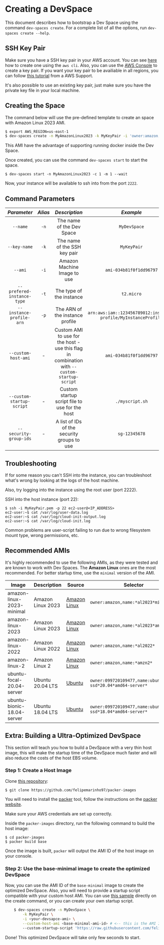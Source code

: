 # Creating a DevSpace

This document describes how to bootstrap a Dev Space using the command `dev-spaces create`. For a complete list of all the options, run `dev-spaces create --help`.

## SSH Key Pair

Make sure you have a SSH key pair in your AWS account. You can see [here](KEYPAIR.md#create-a-key-pair-to-ssh-into-the-instance) how to create one using the `aws cli`. Also, you can use the [AWS Console](https://docs.aws.amazon.com/AWSEC2/latest/UserGuide/ec2-key-pairs.html#prepare-key-pair) to create a key pair. If you want your key pair to be availiable in all regions, you can follow [this tutorial](https://aws.amazon.com/premiumsupport/knowledge-center/ec2-ssh-key-pair-regions/) from a AWS Support.

It's also possible to use an existing key pair, just make sure you have the private key file in your local machine.

## Creating the Space

The command below will use the pre-defined template to create an space with Amazon Linux 2023 AMI.

```bash
$ export AWS_REGION=us-east-1
$ dev-spaces create -n MyAmazonLinux2023 -k MyKeyPair -i 'owner:amazon,name:*al2023*minimal*'
```

This AMI have the advantage of supporting running docker inside the Dev Space.

Once created, you can use the command `dev-spaces start` to start the space.

    $ dev-spaces start -n MyAmazonLinux2023 -c 1 -m 1 --wait

Now, your instance will be available to ssh into from the port `2222`.

## Command Parameters

_Parameter_|_Alias_|_Description_|_Example_|_Mandatory_
|:--:|:--:|:--:|:--:|:--:|
|`--name`|`-n`|The name of the Dev Space|`MyDevSpace`|✓|
|`--key-name`|`-k`|The name of the SSH key pair|`MyKeyPair`|✓|
|`--ami`|`-i`|Amazon Machine Image to use|`ami-034b81f0f1dd96797`|✓|
|`--prefered-instance-type`|`-t`|The type of the instance|`t2.micro`| |
|`--instance-profile-arn`|`-p`|The ARN of the instance profile|`arn:aws:iam::123456789012:instance-profile/MyInstanceProfile`| |
|`--custom-host-ami`|-|Custom AMI to use for the host - use this flag in combination with `--custom-startup-script`|`ami-034b81f0f1dd96797`| |
|`--custom-startup-script`|-|Custom startup script file to use for the host|`./myscript.sh`| |
|`--security-group-ids`|-|A list of IDs of the security groups to use|`sg-12345678`| |

## Troubleshooting

If for some reason you can't SSH into the instance, you can troubleshoot what's wrong by looking at the logs of the host machine.

Also, try logging into the instance using the root user (port 2222).

SSH into the host instance (port 22):

    $ ssh -i MyKeyPair.pem -p 22 ec2-user@<IP_ADDRESS>
    ec2-user:~$ cat /var/log/user-data.log
    ec2-user:~$ cat /var/log/cloud-init-output.log
    ec2-user:~$ cat /var/log/cloud-init.log

Common problems are user-script failing to run due to wrong filesystem mount type, wrong permissions, etc.

## Recommended AMIs

It's highly recommended to use the following AMIs, as they were tested and are known to work with Dev Spaces. The **Amazon Linux** ones are the most recommended.
For better startup time, use the `minimal` version of the AMI.

| Image | Description | Source | Selector |
| ----- | ----------- | ------ | --------- |
| amazon-linux-2023-minimal | Amazon Linux 2023 | [Amazon Linux](https://aws.amazon.com/linux/amazon-linux-2023/) | `owner:amazon,name:*al2023*minimal*` |
| amazon-linux-2023 | Amazon Linux 2023 | [Amazon Linux](https://aws.amazon.com/linux/amazon-linux-2023/) | `owner:amazon,name:*al2023*ami-2023*` |
| amazon-linux-2022 | Amazon Linux 2022 | [Amazon Linux](https://aws.amazon.com/amazon-linux-2/release-notes/) | `owner:amazon,name:*al2022*` |
| amazon-linux-2 | Amazon Linux 2 | [Amazon Linux](https://aws.amazon.com/amazon-linux-2/release-notes/) | `owner:amazon,name:*amzn2*` |
| ubuntu-focal-20.04-server | Ubuntu 20.04 LTS | [Ubuntu](https://cloud-images.ubuntu.com/focal/current/) | `owner:099720109477,name:ubuntu*hvm-ssd*20.04*amd64-server*` |
| ubuntu-bionic-18.04-server | Ubuntu 18.04 LTS | [Ubuntu](https://cloud-images.ubuntu.com/bionic/current/) | `owner:099720109477,name:ubuntu*hvm-ssd*18.04*amd64-server*` |

## Extra: Building a Ultra-Optimized DevSpace

This section will teach you how to build a DevSpace with a very thin host image, this will make the startup time of the DevSpace much faster and will also reduce the costs of the host EBS volume.

### Step 1: Create a Host Image

Clone [this repository](https://github.com/felipemarinho97/packer-images):

    $ git clone https://github.com/felipemarinho97/packer-images

You will need to install the [packer](https://www.packer.io/) tool, follow the instructions on the [packer website](https://www.packer.io/docs/).

Make sure your AWS credentials are set up correctly.

Inside the `packer-images` directory, run the following command to build the host image:

    $ cd packer-images
    $ packer build base

Once the image is built, `packer` will output the AMI ID of the host image on your console.

### Step 2: Use the base-minimal image to create the optimized DevSpace

Now, you can use the AMI ID of the `base-minimal` image to create the optimized DevSpace. Also, you will need to provide a startup script compatible with your custom host AMI. You can use [this sample](examples/scripts/startup-script.sh) directly on the create command, or you can create your own startup script.

```bash
    $ dev-spaces create -n MyDevSpace \
        -k MyKeyPair \
        -i <your-devsapce-ami> \
        --custom-host-ami <base-minimal-ami-id> # <-- this is the AMI ID of the image created by packer
        --custom-startup-script 'https://raw.githubusercontent.com/felipemarinho97/dev-spaces/master/examples/scripts/startup-script.sh'

```

Done! This optimized DevSpace will take only few seconds to start.
